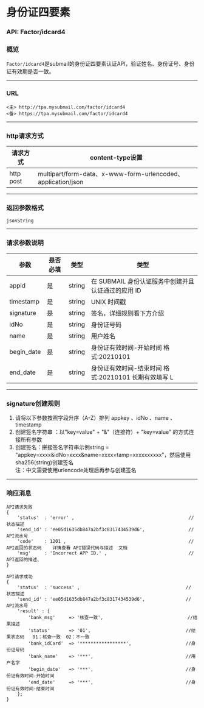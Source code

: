 # 身份证四要素     
### API: Factor/idcard4
### 概览
`Factor/idcard4`是submail的身份证四要素认证API，验证姓名、身份证号、身份证有效期是否一致。
***
### URL
```
<主> http://tpa.mysubmail.com/factor/idcard4  
<备> https://tpa.mysubmail.com/factor/idcard4
```
***
### http请求方式
| 请求方式  | content-type设置                                             |
| --------- | ------------------------------------------------------------ |
| http post | multipart/form-data、x-www-form-urlencoded、application/json |
***
### 返回参数格式
`jsonString`
***
### 请求参数说明
| 参数       | 是否必填 | 类型   | 类型                                                      |
| ---------- | -------- | ------ | --------------------------------------------------------- |
| appid      | 是       | string | 在 SUBMAIL 身份认证服务中创建并且认证通过的应用 ID        |
| timestamp  | 是       | string | UNIX 时间戳                                               |
| signature  | 是       | string | 签名，详细规则看下方介绍                                  |
| idNo       | 是       | string | 身份证号码                                                |
| name       | 是       | string | 用户姓名                                                  |
| begin_date | 是       | string | 身份证有效时间-开始时间  格式:20210101                    |
| end_date   | 是       | string | 身份证有效时间-结束时间  格式:20210101    长期有效填写  L |

***
### signature创建规则
1. 请将以下参数按照字段升序（A-Z）排列    appkey 、idNo 、name 、timestamp
2. 创建签名字符串 ：以"key=value" + "&amp;"（连接符）+ "key=value" 的方式连接所有参数
3. 创建签名：拼接签名字符串示例string = "appkey=xxxx&amp;idNo=xxxx&amp;name=xxxx×tamp=xxxxxxxxxx"，然后使用sha256(string)创建签名  
   注：中文需要使用urlencode处理后再参与创建签名
***
### 响应消息
```
API请求失败
{
    'status'  : 'error' ,                                          // 状态描述
    'send_id' : 'ee05d1635db847a2bf3c8317434539d6',                // API流水号
    'code'    : 1201 ,                                             // API返回的状态码    详情查看 API错误代码与描述  文档
    'msg'     : 'Incorrect APP ID.' ,                              // API返回的描述、  
}
```
```
API请求成功
{
    'status'  : 'success' ,                                       // 状态描述
    'send_id' : 'ee05d1635db847a2bf3c8317434539d6',               // API流水号
    'result' : {
        'bank_msg'     => '核查一致',                               //结果描述
        'status'       => '01',                                   //结果状态码   01：核查一致  02：不一致
        'bank_idCard'  => '*****************',                    //身份证号码
        'bank_name'    => '***',                                  //用户名字
        'begin_date'   => '***',                                  //身份证有效时间-开始时间 
        'end_date'     => '***',                                  //身份证有效时间-结束时间
    };
}
```